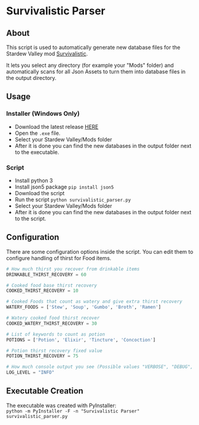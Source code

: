 # Survivalistic Parser

## About

This script is used to automatically generate new database files for the Stardew Valley mod [Survivalistic](https://www.nexusmods.com/stardewvalley/mods/12179).

It lets you select any directory (for example your "Mods" folder) and automatically scans for all Json Assets to turn them into database files in the output directory.

## Usage

### Installer (Windows Only)

- Download the latest release [HERE](https://github.com/Moonwolf287/survivalistic_parser/releases/latest)
- Open the `.exe` file.
- Select your Stardew Valley/Mods folder
- After it is done you can find the new databases in the output folder next to the executable.

### Script

- Install python 3
- Install json5 package `pip install json5`
- Download the script
- Run the script `python survivalistic_parser.py`
- Select your Stardew Valley/Mods folder
- After it is done you can find the new databases in the output folder next to the script.

## Configuration

There are some configuration options inside the script. You can edit them to configure handling of thirst for Food items.

```python
# How much thirst you recover from drinkable items
DRINKABLE_THIRST_RECOVERY = 60

# Cooked food base thirst recovery
COOKED_THIRST_RECOVERY = 10

# Cooked Foods that count as watery and give extra thirst recovery
WATERY_FOODS = ['Stew', 'Soup', 'Gumbo', 'Broth', 'Ramen']

# Watery cooked food thirst recover
COOKED_WATERY_THIRST_RECOVERY = 30

# List of keywords to count as potion
POTIONS = ['Potion', 'Elixir', 'Tincture', 'Concoction']

# Potion thirst recovery fixed value
POTION_THIRST_RECOVERY = 75

# How much console output you see (Possible values "VERBOSE", "DEBUG", "INFO")
LOG_LEVEL = "INFO"
```

## Executable Creation

The executable was created with PyInstaller:  
`python -m PyInstaller -F -n "Survivalistic Parser" survivalistic_parser.py`
